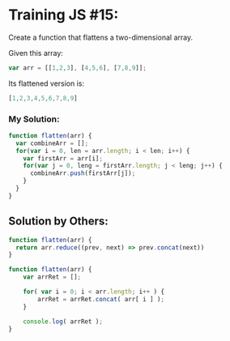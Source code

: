 # Training JS #15:

Create a function that flattens a two-dimensional array.

Given this array:

```js
var arr = [[1,2,3], [4,5,6], [7,8,9]];
```

Its flattened version is:
```js
[1,2,3,4,5,6,7,8,9]
```


### My Solution:
```js
function flatten(arr) {
  var combineArr = [];
  for(var i = 0, len = arr.length; i < len; i++) {
    var firstArr = arr[i];
    for(var j = 0, leng = firstArr.length; j < leng; j++) {
      combineArr.push(firstArr[j]);
    }
  }
}
```

## Solution by Others:
```js
function flatten(arr) {
  return arr.reduce((prev, next) => prev.concat(next))
}
```

```js
function flatten(arr) {
    var arrRet = [];

    for( var i = 0; i < arr.length; i++ ) {
        arrRet = arrRet.concat( arr[ i ] );
    }

    console.log( arrRet );
}
```